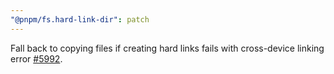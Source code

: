 ```yaml
---
"@pnpm/fs.hard-link-dir": patch
---
```


Fall back to copying files if creating hard links fails with cross-device linking error [#5992](https://github.com/pnpm/pnpm/issues/5992).
